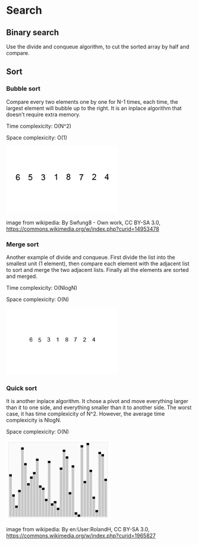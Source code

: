 # Search
## Binary search
Use the divide and conqueue algorithm, to cut the sorted array by half and compare.

## Sort
### Bubble sort

Compare every two elements one by one for N-1 times, each time, the largest element will bubble up to the right. It is an inplace algorithm that doesn't require extra memory.

Time complexicity: O(N^2)

Space complexicity: O(1)

<img src = images/Bubble-sort-example-300px.gif>

image from wikipedia: By Swfung8 - Own work, CC BY-SA 3.0, https://commons.wikimedia.org/w/index.php?curid=14953478

### Merge sort
Another example of divide and conqueue. First divide the list into the smallest unit (1 element), then compare each element with the adjacent list to sort and merge the two adjacent lists. Finally all the elements are sorted and merged.

Time complexicity: O(NlogN)

Space complexicity: O(N)

<img src = images/Merge-sort-example-300px.gif>

### Quick sort
It is another inplace algorithm. It chose a pivot and move everything larger than it to one side, and everything smaller than it to another side. The worst case, it has time complexicity of N^2. However, the average time complexicity is NlogN. 

Space complexicity: O(N)

<img src = images/Sorting_quicksort_anim.gif>

image from wikipedia: By en:User:RolandH, CC BY-SA 3.0, https://commons.wikimedia.org/w/index.php?curid=1965827


